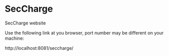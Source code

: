 SecCharge
=========

SecCharge website

Use the following link at you browser, port number may be different on your machine:

http://localhost:8081/seccharge/
